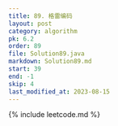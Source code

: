 ```yaml
---
title: 89. 格雷编码
layout: post
category: algorithm
pk: 6.2
order: 89
file: Solution89.java
markdown: Solution89.md
start: 39
end: -1
skip: 4
last_modified_at: 2023-08-15
---
```


{% include leetcode.md %}